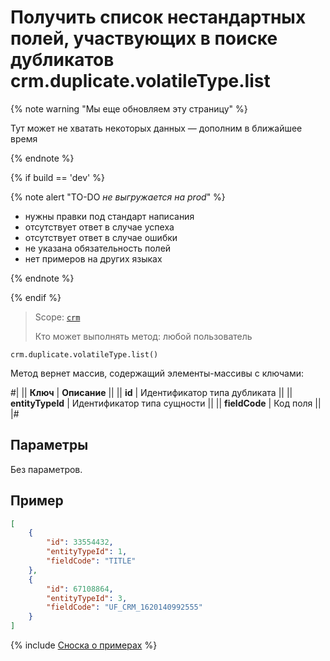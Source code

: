 # Получить список нестандартных полей, участвующих в поиске дубликатов crm.duplicate.volatileType.list

{% note warning "Мы еще обновляем эту страницу" %}

Тут может не хватать некоторых данных — дополним в ближайшее время

{% endnote %}

{% if build == 'dev' %}

{% note alert "TO-DO _не выгружается на prod_" %}

- нужны правки под стандарт написания
- отсутствует ответ в случае успеха
- отсутствует ответ в случае ошибки
- не указана обязательность полей
- нет примеров на других языках
  
{% endnote %}

{% endif %}

> Scope: [`crm`](../../../scopes/permissions.md)
>
> Кто может выполнять метод: любой пользователь

```http
crm.duplicate.volatileType.list()
```

Метод вернет массив, содержащий элементы-массивы с ключами:

#|
|| **Ключ** | **Описание** ||
|| **id** | Идентификатор типа дубликата ||
|| **entityTypeId** | Идентификатор типа сущности ||
|| **fieldCode** | Код поля ||
|#

## Параметры

Без параметров.

## Пример

```json
[
    {
        "id": 33554432,
        "entityTypeId": 1,
        "fieldCode": "TITLE"
    },
    {
        "id": 67108864,
        "entityTypeId": 3,
        "fieldCode": "UF_CRM_1620140992555"
    }
]
```

{% include [Сноска о примерах](../../../../_includes/examples.md) %}